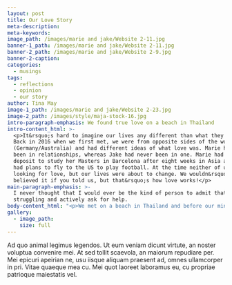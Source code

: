 ```yaml
---
layout: post
title: Our Love Story
meta-description:
meta-keywords:
image_path: /images/marie and jake/Website 2-11.jpg
banner-1_path: /images/marie and jake/Website 2-11.jpg
banner-2_path: /images/marie and jake/Website 2-9.jpg
banner-2-caption:
categories:
  - musings
tags:
  - reflections
  - opinion
  - our story
author: Tina May
image-1_path: /images/marie and jake/Website 2-23.jpg
image-2_path: /images/style/maja-stock-16.jpg
intro-paragraph-emphasis: We found true love on a beach in Thailand
intro-content_html: >-
  <p>It&rsquo;s hard to imagine our lives any different than what they are now.
  Back in 2016 when we first met, we were from opposite sides of the world
  (Germany/Australia) and had different ideas of what love was. Marie had always
  been in relationships, whereas Jake had never been in one. Marie had paid a
  deposit to study her Masters in Barcelona after eight weeks in Asia and Jake
  had plans to fly to the US to play football. At the time neither of us were
  looking for love, but our lives were about to change. We wouldn&rsquo;t have
  believed it if you told us, but that&rsquo;s how love works!</p>
main-paragraph-emphasis: >-
  I never thought that I would ever be the kind of person to admit that I am
  struggling and actively ask for help.
body-content_html: "<p>We met on a beach in Thailand and before our minds could think of all the possible reasons why it would never work out, our hearts had already decided we were going to try. Fast forward five days of fun, laughter, romance and good times on Koh Phangan Island, the time had come for us to part ways. Jake had flights booked to Cambodia and Marie had flights to Vietnam; our hearts were aching!&nbsp;</p><p>Was this it?&nbsp;</p><p>Do we let this thing go or do we do something crazy?&nbsp;</p><h2>something crazy</h2><p>Jake: I had no idea of what love was at this point, but I was a big believer in &lsquo;when you know, you know!&rsquo; All I knew when I was boarding the ferry about to leave Marie, was that I couldn&rsquo;t bare the thought of not seeing her again. I felt sick that I was leaving her even for a second. For the first time in my life I was willing to give up everything for a girl \U0001F60D</p><p>My friend Trent and I took a ferry to the mainland, then a bus to the airport, then a flight to Cambodia. The whole time I was thinking I was an idiot for leaving her on that island. I had to break to it Trent that as soon as we arrived in Cambodia I was going straight to Vietnam with or without him. Being the good friend that he is, he decided to come along. This is where the crazy began! We booked the first bus to Vietnam having no idea that in order to get into Vietnam, Australians need a Visa and getting this Visa can typically take up to 10 days. That wasn&rsquo;t going to cut it. So we are sitting in the bus station with no Visa and no way to get into Vietnam. Enter local Cambodian guy from on the street who offers to take our passports along with $210 US dollars to the embassy and organise emergency Visas for us. Any sane person at this point would have said &lsquo;no&rsquo; and found another way but for some reason I trusted this man and my heart couldn&rsquo;t wait any longer. To convince Trent to hand over his passport I offered to pay the entire fee for the Visas and any costs associated with getting him a new passport if it never came back &ndash; I was definitely in love! \U0001F605</p><p>We had 2 hours before our bus was scheduled to leave. One hour and 55 minutes later &hellip; still no passports and no Visas! Just as I was about to concede that it was the worst idea ever to hand over our passports to a local guy all for a girl I had only known for five days, he arrived with passports and Visas in hand! So we got on the bus headed for Ho Chi Minh, Vietnam.&nbsp;</p><p>&nbsp;</p><h2>reunited in vietnam</h2><p>I hadn&rsquo;t been in contact with Marie at all during this time and it finally dawned on me on the bus that she might think I&rsquo;m crazy and be turned off by my desperation to see her again. The thought of being rejected, however, was nothing compared to the thought of seeing her again &hellip; even if it was only for a second. I was hoping she would think it was romantic and not psychotic. Thankfully, I know now that she loves that type of crazy and when I walked around the corner of her hotel in Ho Chi Minh she was coming around the opposite corner and couldn&rsquo;t believe I was there. We dropped our bags and ran to each other just like in every one of those corny, romantic movies and embraced. It was the best feeling I had ever had in my life to hold her again and I knew I wasn&rsquo;t going to let her go so easily next time.&nbsp;</p><p>Marie: It was crazy to see him there in Ho Chi Minh. I didn&rsquo;t know if it was an &lsquo;Australian thing&rsquo; or if it was just a &lsquo;Jake thing&rsquo; but I loved that he would do that for me. We spent the next three and a half weeks together adventuring across Vietnam. In between all the fun and the laughter when I had time to think, I couldn&rsquo;t believe that this was happening. I was falling for a long-haired Australian guy and all of a sudden I didn&rsquo;t care about doing my Masters in Barcelona. All I wanted to do was travel and be with him. On the last day we were together (before Jake had to go back to Australia for work and football) we had our first date alone together. This was the moment we knew we wanted to see if this this crazy thing could work. We had no idea how, but we were going to try. The plan was that Jake would fly home for five to eight weeks and then we would meet up somewhere again. So Jake flew home and I flew to Indonesia. We had only known each for four weeks and we were potentially going to be apart for eight weeks. This didn&rsquo;t sit well with either of us, but I had no idea Jake would do what he did next.</p><h2>anything for love</h2><p>&nbsp;Jake: I was home for what felt like the longest two weeks of my life. I was so nervous that Marie might have second thoughts and start thinking with her head instead of her heart and the feeling would be lost. With this in mind I told my coach and my boss that I needed more time off and I booked a flight to Indonesia. &nbsp;</p><p>&nbsp;</p><p>Marie: I was in shock once again when Jake arrived at the airport. I couldn&rsquo;t wipe the smile off my face. We spent another 12 days together in Indonesia and our love was starting to really flourish. It was at this point I started to realise that the happiness I felt when we were together was worth more than any job or uni degree ever would. Jake flew home again and then back one more time 10 days later! If I didn&rsquo;t know he was committed up until that point but I did after that. I was ready to give up my Masters degree and tell all my friends and family that I was in love with a long-haired Aussie boy.&nbsp;</p><p>&nbsp;After four days on Lombok we parted ways for the very last time. Marie went back to Germany and Jake back to Australia. We packed up our lives, told all our family members what had happened and took a one way flight to Los Angeles on September the 21st, 2016. We have spent every single day together since. We created our joint Instagram shortly after, as a way to keep our family friends updated on where we were and what we were doing. &nbsp;A growing passion for photography quickly turned into a fully fledged commitment to inspire others through social media We wanted to help people muster up the courage to follow their hearts just like we did.&nbsp;</p><h2>&nbsp;</h2>"
gallery:
  - image_path:
    size: full
---
```


Ad quo animal legimus legendos. Ut eum veniam dicunt virtute, an noster voluptua convenire mei. At sed tollit scaevola, an maiorum repudiare per. Mei epicuri apeirian ne, usu iisque aliquam praesent ad, omnes ullamcorper in pri. Vitae quaeque mea cu. Mei quot laoreet laboramus eu, cu propriae patrioque maiestatis vel.

